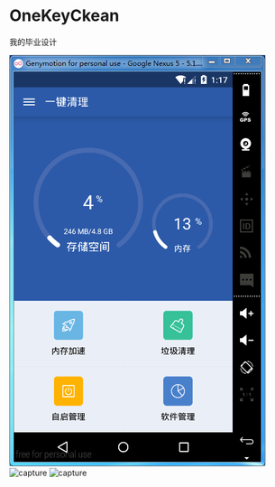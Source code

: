 # OneKeyCkean
我的毕业设计

![capture](https://raw.githubusercontent.com/wangkunlin/OneKeyCkean/master/pic/home.png)
![capture](https://raw.githubusercontent.com/OneKeyCkean//master/pic/action.gif)
![capture](https://raw.githubusercontent.com/OneKeyCkean//master/pic/clean.gif)
